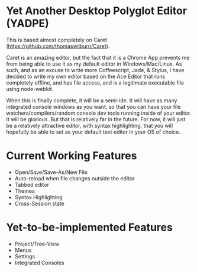 Yet Another Desktop Polyglot Editor (YADPE)
===========================================

This is based almost completely on Caret (https://github.com/thomaswilburn/Caret).

Caret is an amazing editor, but the fact that it is a Chrome App prevents me from being able to use it
as my default editor in Windows/Mac/Linux.  As such, and as an excuse to write more Coffeescript, Jade, & Stylus,
I have decided to write my own editor based on the Ace Editor that runs completely offline, and has file access, and
is a legitimate executable file using node-webkit.

When this is finally complete, it will be a semi-ide.
It will have as many integrated console windows as you want, so that you can have your file watchers/compilers/random 
console dev tools running inside of your editor.  It will be glorious.  But that is relatively far in the future.
For now, it will just be a relatively attractive editor, with syntax highlighting, that you will hopefully be able to
set as your default text editor in your OS of choice.

Current Working Features
========================
- Open/Save/Save-As/New File
- Auto-reload when file changes outside the editor
- Tabbed editor
- Themes
- Syntax Highlighting
- Cross-Session state

Yet-to-be-implemented Features
=============================
- Project/Tree-View
- Menus
- Settings
- Integrated Consoles
